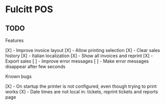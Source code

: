 # Fulcitt POS

## TODO

Features

[X] - Improve invoice layout
[X] - Allow printing selection
[X] - Clear sales history
[X] - Italian localization
[X] - Show all invoices and reprint
[X] - Export sales
[ ] - Improve error messages
[ ] - Make error messages disappear after few seconds

Known bugs

[X] - On startup the printer is not configured, even though trying to print works
[X] - Date times are not local in: tickets, reprint tickets and reports page